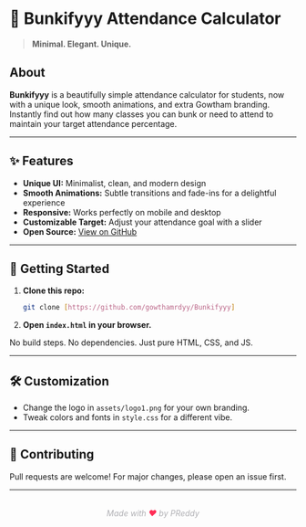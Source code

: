 # 🍏 Bunkifyyy Attendance Calculator

> **Minimal. Elegant. Unique.**

## About

**Bunkifyyy** is a beautifully simple attendance calculator for students, now with a unique look, smooth animations, and extra Gowtham branding. Instantly find out how many classes you can bunk or need to attend to maintain your target attendance percentage.

---

## ✨ Features
- **Unique UI:** Minimalist, clean, and modern design
- **Smooth Animations:** Subtle transitions and fade-ins for a delightful experience
- **Responsive:** Works perfectly on mobile and desktop
- **Customizable Target:** Adjust your attendance goal with a slider
- **Open Source:** [View on GitHub]([(https://github.com/pritamreddyy/bunkfikyy)])

---

## 🚀 Getting Started
1. **Clone this repo:**
   ```bash
   git clone [https://github.com/gowthamrdyy/Bunkifyyy]
   ```
2. **Open `index.html` in your browser.**

No build steps. No dependencies. Just pure HTML, CSS, and JS.

---
## 🛠️ Customization
- Change the logo in `assets/logo1.png` for your own branding.
- Tweak colors and fonts in `style.css` for a different vibe.

---

## 🤝 Contributing
Pull requests are welcome! For major changes, please open an issue first.

---

<div align="center" style="margin-top:2rem; color:#b0b0b4; font-style:italic;">
  Made with <span style="color:#ff2d55;">&#10084;</span> by PReddy
</div>
